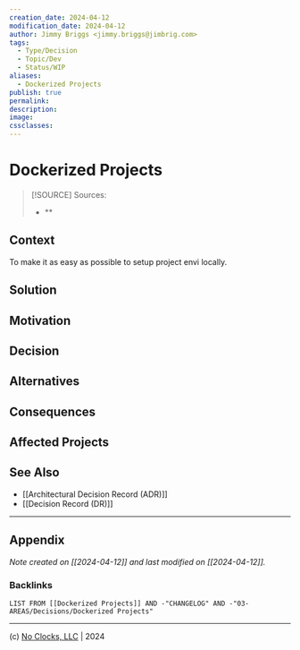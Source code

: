 ```yaml
---
creation_date: 2024-04-12
modification_date: 2024-04-12
author: Jimmy Briggs <jimmy.briggs@jimbrig.com>
tags:
  - Type/Decision
  - Topic/Dev
  - Status/WIP
aliases:
  - Dockerized Projects
publish: true
permalink:
description:
image:
cssclasses:
---
```


# Dockerized Projects

> [!SOURCE] Sources:
> - **

## Context

To make it as easy as possible to setup project envi locally.

## Solution
## Motivation


## Decision


## Alternatives


## Consequences


## Affected Projects


## See Also

- [[Architectural Decision Record (ADR)]]
- [[Decision Record (DR)]]

***

## Appendix

*Note created on [[2024-04-12]] and last modified on [[2024-04-12]].*

### Backlinks

```dataview
LIST FROM [[Dockerized Projects]] AND -"CHANGELOG" AND -"03-AREAS/Decisions/Dockerized Projects"
```

***

(c) [No Clocks, LLC](https://github.com/noclocks) | 2024